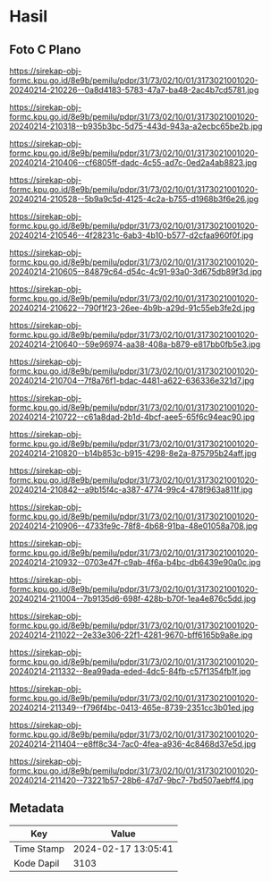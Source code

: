 # Hasil

## Foto C Plano

https://sirekap-obj-formc.kpu.go.id/8e9b/pemilu/pdpr/31/73/02/10/01/3173021001020-20240214-210226--0a8d4183-5783-47a7-ba48-2ac4b7cd5781.jpg

https://sirekap-obj-formc.kpu.go.id/8e9b/pemilu/pdpr/31/73/02/10/01/3173021001020-20240214-210318--b935b3bc-5d75-443d-943a-a2ecbc65be2b.jpg

https://sirekap-obj-formc.kpu.go.id/8e9b/pemilu/pdpr/31/73/02/10/01/3173021001020-20240214-210406--cf6805ff-dadc-4c55-ad7c-0ed2a4ab8823.jpg

https://sirekap-obj-formc.kpu.go.id/8e9b/pemilu/pdpr/31/73/02/10/01/3173021001020-20240214-210528--5b9a9c5d-4125-4c2a-b755-d1968b3f6e26.jpg

https://sirekap-obj-formc.kpu.go.id/8e9b/pemilu/pdpr/31/73/02/10/01/3173021001020-20240214-210546--4f28231c-6ab3-4b10-b577-d2cfaa960f0f.jpg

https://sirekap-obj-formc.kpu.go.id/8e9b/pemilu/pdpr/31/73/02/10/01/3173021001020-20240214-210605--84879c64-d54c-4c91-93a0-3d675db89f3d.jpg

https://sirekap-obj-formc.kpu.go.id/8e9b/pemilu/pdpr/31/73/02/10/01/3173021001020-20240214-210622--790f1f23-26ee-4b9b-a29d-91c55eb3fe2d.jpg

https://sirekap-obj-formc.kpu.go.id/8e9b/pemilu/pdpr/31/73/02/10/01/3173021001020-20240214-210640--59e96974-aa38-408a-b879-e817bb0fb5e3.jpg

https://sirekap-obj-formc.kpu.go.id/8e9b/pemilu/pdpr/31/73/02/10/01/3173021001020-20240214-210704--7f8a76f1-bdac-4481-a622-636336e321d7.jpg

https://sirekap-obj-formc.kpu.go.id/8e9b/pemilu/pdpr/31/73/02/10/01/3173021001020-20240214-210722--c61a8dad-2b1d-4bcf-aee5-65f6c94eac90.jpg

https://sirekap-obj-formc.kpu.go.id/8e9b/pemilu/pdpr/31/73/02/10/01/3173021001020-20240214-210820--b14b853c-b915-4298-8e2a-875795b24aff.jpg

https://sirekap-obj-formc.kpu.go.id/8e9b/pemilu/pdpr/31/73/02/10/01/3173021001020-20240214-210842--a9b15f4c-a387-4774-99c4-478f963a811f.jpg

https://sirekap-obj-formc.kpu.go.id/8e9b/pemilu/pdpr/31/73/02/10/01/3173021001020-20240214-210906--4733fe9c-78f8-4b68-91ba-48e01058a708.jpg

https://sirekap-obj-formc.kpu.go.id/8e9b/pemilu/pdpr/31/73/02/10/01/3173021001020-20240214-210932--0703e47f-c9ab-4f6a-b4bc-db6439e90a0c.jpg

https://sirekap-obj-formc.kpu.go.id/8e9b/pemilu/pdpr/31/73/02/10/01/3173021001020-20240214-211004--7b9135d6-698f-428b-b70f-1ea4e876c5dd.jpg

https://sirekap-obj-formc.kpu.go.id/8e9b/pemilu/pdpr/31/73/02/10/01/3173021001020-20240214-211022--2e33e306-22f1-4281-9670-bff6165b9a8e.jpg

https://sirekap-obj-formc.kpu.go.id/8e9b/pemilu/pdpr/31/73/02/10/01/3173021001020-20240214-211332--8ea99ada-eded-4dc5-84fb-c57f1354fb1f.jpg

https://sirekap-obj-formc.kpu.go.id/8e9b/pemilu/pdpr/31/73/02/10/01/3173021001020-20240214-211349--f796f4bc-0413-465e-8739-2351cc3b01ed.jpg

https://sirekap-obj-formc.kpu.go.id/8e9b/pemilu/pdpr/31/73/02/10/01/3173021001020-20240214-211404--e8ff8c34-7ac0-4fea-a936-4c8468d37e5d.jpg

https://sirekap-obj-formc.kpu.go.id/8e9b/pemilu/pdpr/31/73/02/10/01/3173021001020-20240214-211420--73221b57-28b6-47d7-9bc7-7bd507aebff4.jpg


## Metadata

| Key        | Value               |
| ---------- | ------------------- |
| Time Stamp | 2024-02-17 13:05:41 |
| Kode Dapil | 3103                |



